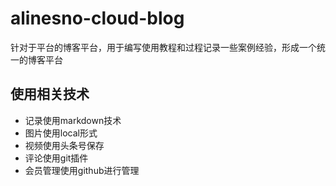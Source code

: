 # alinesno-cloud-blog
针对于平台的博客平台，用于编写使用教程和过程记录一些案例经验，形成一个统一的博客平台

## 使用相关技术

- 记录使用markdown技术
- 图片使用local形式
- 视频使用头条号保存
- 评论使用git插件
- 会员管理使用github进行管理

